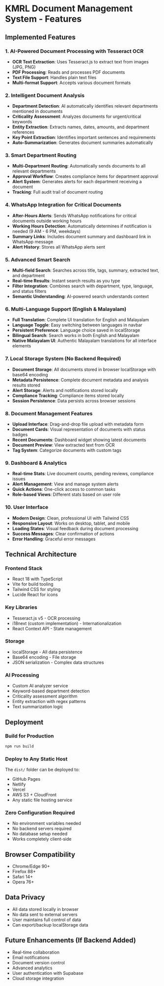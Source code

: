 # KMRL Document Management System - Features

## Implemented Features

### 1. AI-Powered Document Processing with Tesseract OCR
- **OCR Text Extraction**: Uses Tesseract.js to extract text from images (JPG, PNG)
- **PDF Processing**: Reads and processes PDF documents
- **Text File Support**: Handles plain text files
- **Multi-format Support**: Accepts various document formats

### 2. Intelligent Document Analysis
- **Department Detection**: AI automatically identifies relevant departments mentioned in documents
- **Criticality Assessment**: Analyzes documents for urgent/critical keywords
- **Entity Extraction**: Extracts names, dates, amounts, and department references
- **Key Point Extraction**: Identifies important sentences and requirements
- **Auto-Summarization**: Generates document summaries automatically

### 3. Smart Department Routing
- **Multi-Department Routing**: Automatically sends documents to all relevant departments
- **Approval Workflow**: Creates compliance items for department approval
- **Alert System**: Generates alerts for each department receiving a document
- **Tracking**: Full audit trail of document routing

### 4. WhatsApp Integration for Critical Documents
- **After-Hours Alerts**: Sends WhatsApp notifications for critical documents outside working hours
- **Working Hours Detection**: Automatically determines if notification is needed (9 AM - 6 PM, weekdays)
- **Summary Links**: Includes document summary and dashboard link in WhatsApp message
- **Alert History**: Stores all WhatsApp alerts sent

### 5. Advanced Smart Search
- **Multi-field Search**: Searches across title, tags, summary, extracted text, and department
- **Real-time Results**: Instant search results as you type
- **Filter Integration**: Combines search with department, type, language, and status filters
- **Semantic Understanding**: AI-powered search understands context

### 6. Multi-Language Support (English & Malayalam)
- **Full Translation**: Complete UI translation for English and Malayalam
- **Language Toggle**: Easy switching between languages in navbar
- **Persistent Preference**: Language choice saved in localStorage
- **Bilingual Search**: Search works in both English and Malayalam
- **Native Malayalam UI**: Authentic Malayalam translations for all interface elements

### 7. Local Storage System (No Backend Required)
- **Document Storage**: All documents stored in browser localStorage with base64 encoding
- **Metadata Persistence**: Complete document metadata and analysis results stored
- **Alert Storage**: Alerts and notifications stored locally
- **Compliance Tracking**: Compliance items stored locally
- **Session Persistence**: Data persists across browser sessions

### 8. Document Management Features
- **Upload Interface**: Drag-and-drop file upload with metadata form
- **Document Cards**: Visual representation of documents with status badges
- **Recent Documents**: Dashboard widget showing latest documents
- **Document Preview**: View extracted text from OCR
- **Tag System**: Categorize documents with custom tags

### 9. Dashboard & Analytics
- **Real-time Stats**: Live document counts, pending reviews, compliance issues
- **Alert Management**: View and manage system alerts
- **Quick Actions**: One-click access to common tasks
- **Role-based Views**: Different stats based on user role

### 10. User Interface
- **Modern Design**: Clean, professional UI with Tailwind CSS
- **Responsive Layout**: Works on desktop, tablet, and mobile
- **Loading States**: Visual feedback during document processing
- **Success Messages**: Clear confirmation of actions
- **Error Handling**: Graceful error messages

## Technical Architecture

### Frontend Stack
- React 18 with TypeScript
- Vite for build tooling
- Tailwind CSS for styling
- Lucide React for icons

### Key Libraries
- Tesseract.js v5 - OCR processing
- i18next (custom implementation) - Internationalization
- React Context API - State management

### Storage
- localStorage - All data persistence
- Base64 encoding - File storage
- JSON serialization - Complex data structures

### AI Processing
- Custom AI analyzer service
- Keyword-based department detection
- Criticality assessment algorithm
- Entity extraction with regex patterns
- Text summarization logic

## Deployment

### Build for Production
```bash
npm run build
```

### Deploy to Any Static Host
The `dist/` folder can be deployed to:
- GitHub Pages
- Netlify
- Vercel
- AWS S3 + CloudFront
- Any static file hosting service

### Zero Configuration Required
- No environment variables needed
- No backend servers required
- No database setup needed
- Works completely client-side

## Browser Compatibility
- Chrome/Edge 90+
- Firefox 88+
- Safari 14+
- Opera 76+

## Data Privacy
- All data stored locally in browser
- No data sent to external servers
- User maintains full control of data
- Can export/backup localStorage data

## Future Enhancements (If Backend Added)
- Real-time collaboration
- Email notifications
- Document version control
- Advanced analytics
- User authentication with Supabase
- Cloud storage integration
